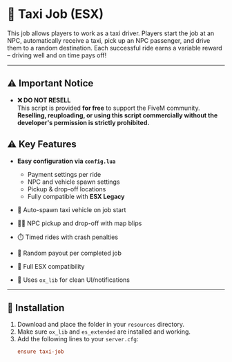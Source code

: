 # 🚕 Taxi Job (ESX)

This job allows players to work as a taxi driver. Players start the job at an NPC, automatically receive a taxi, pick up an NPC passenger, and drive them to a random destination. Each successful ride earns a variable reward – driving well and on time pays off!

---

## ⚠️ Important Notice

- **❌ DO NOT RESELL**  
  This script is provided **for free** to support the FiveM community. **Reselling, reuploading, or using this script commercially without the developer's permission is strictly prohibited.**

## ⚠️ Key Features

- **Easy configuration via `config.lua`**
  - Payment settings per ride  
  - NPC and vehicle spawn settings  
  - Pickup & drop-off locations  
  - Fully compatible with **ESX Legacy**

- 🚖 Auto-spawn taxi vehicle on job start  
- 🧍‍♂️ NPC pickup and drop-off with map blips  
- ⏱️ Timed rides with crash penalties  
- 💸 Random payout per completed job  
- 🔗 Full ESX compatibility  
- 🧩 Uses `ox_lib` for clean UI/notifications

---

## 🔧 Installation

1. Download and place the folder in your `resources` directory.  
2. Make sure `ox_lib` and `es_extended` are installed and working.
3. Add the following lines to your `server.cfg`:
   ```cfg
   ensure taxi-job
